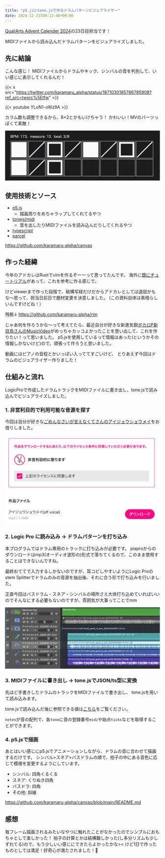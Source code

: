 ```yaml
---
title: "p5.jsとtone.jsで作るドラムパターンビジュアライザー"
date: 2024-12-23T00:12:48+09:00
---
```


[QualiArts Advent Calender 2024](https://qiita.com/advent-calendar/2024/qualiarts)の23日目担当です！

MIDIファイルから読み込んだドラムパターンをビジュアライズしました。

<!--more-->

## 先に結論

こんな感じ！
MIDIファイルからドラムやキック、シンバルの音を判別して、いい感じに表示してくれるんだ！


{{< x src="https://twitter.com/karamaru_alpha/status/1871030185786785908?ref_src=twsrc%5Etfw" >}}

{{< youtube YLoN1-oWz9A >}}

カラム数も調整できるから、8×2とかもいけちゃう！
かわいい！MVのパーツっぽくて素敵！

![8.png](./8.png)


## 使用技術とソース

- [p5.js](https://github.com/processing/p5.js)
  - 描画周りをめちゃラップしてくれてるやつ
- [tonejs/midi](https://github.com/Tonejs/Midi)
  - 音を出したりMIDIファイルを読み込んだりしてくれるやつ
- [typescript](https://www.typescriptlang.org/)
- [parcel](https://parceljs.org/)

https://github.com/karamaru-alpha/canvas

## 作った経緯

今年のアドカレはRustでvimを作るぞーーって思ってたんです。 海外に[既にチュートリアル](https://www.flenker.blog/hecto/)があって、これを参考に作る感じで。

けどviewerまで作った段階で、結構写経だけだからアドカレとしては退屈かもな〜思って、担当日前日で題材変更を決意しました。
(この資料自体は素晴らしいんですけどね！）

残骸↓
https://github.com/karamaru-alpha/rim


じゃあ何を作ろうかな〜って考えてたら、最近自分が好きな新進気鋭[ボカロP新目鳥さんのMusicVideo](https://x.com/Symmez/status/1837145735399363032/video/1)がめっちゃカッコよかったことを思い出して、これを作りたい！って思いました。
p5.jsを使用しているって情報はあった(というかその情報しかないけど)ので、頑張って作ろうと思いました。

動画にはピアノの音程とかいっぱい入っててすごいけど、 とりあえず今回はドラムのビジュアライザー作りました！

## 仕組みと流れ


LogicProで作成したドラムトラックをMIDIファイルに書き出し、tone.jsで読み込んでビジュアライズしました。


### 1. 非営利目的で利用可能な音源を探す

今回は自分が好きな[ごめんなさいが言えなくてさんのアイジョウショウメイ](https://piapro.jp/t/tms7)をお借りしました。

![gomeie.png](./gomeie.png)

### 2. Logic Pro に読み込み -> ドラムパターンを打ち込み

本プログラムではドラム専用のトラックに打ち込みが必要です。 piaproからのダウンロードはmp3(オーディオ波形の)形式で落ちてくるので、このまま使用することはできないんですね。

最終おててで入力するしかないのですが、耳コピしやすいようにLogic Proのstem Splitterでドラムのみの音源を抽出後、それに合う形で打ち込みを行いました。

正直今回はバスドラム・スネア・シンバルの場所さえ大体打ち込めていればいいのでそんなにする必要もないのですが、雰囲気が大事ってことでmm

![logic.png](./logic.png)


### 3. MIDIファイルに書き出し -> tone.jsでJSON/ts型に変換

先ほど手書きしたドラムのトラックをMIDIファイルで書き出し、 tone.jsを用いて読み込みます。

tone.jsで読み込んだ後に参照できる値は[こちら](https://github.com/Tonejs/Midi?tab=readme-ov-file#format)をご覧ください。

`notes`が音の配列で、各`tone`に音の登録番号`midi`や始点`ticks`などを取得することができます。

### 4. p5.jsで描画

あとはいい感じにp5.jsでアニメーションしながら、ドラムの音に合わせて描画するだけです。
シンバル>スネア>バスドラムの順で、拍子の中にある音色に応じて模様を変更するようにしています。

- シンバル: 四角くるくる
- スネア: くりぬき四角
- バスドラ: 四角
- その他: 斜線

https://github.com/karamaru-alpha/canvas/blob/main/README.md

## 感想

毎フレーム描画されるみたいなやつに触れたことがなかったのでシンプルにおもちゃとして楽しかった！
拍子の計算とかは結構難しかった(し多分リズムも少しずれてる)ので、もう少しいい感じにできたらよかったかな><
けど1日で作ったものとしては満足！好奇心が満たされました！👏
